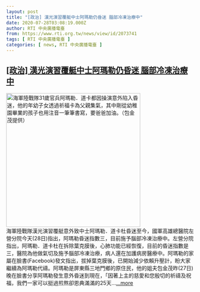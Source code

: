 ```yaml
---
layout: post
title: "[政治] 漢光演習覆艇中士阿瑪勒仍昏迷 腦部冷凍治療中"
date: 2020-07-28T03:08:19.000Z
author: RTI 中央廣播電臺
from: https://www.rti.org.tw/news/view/id/2073741
tags: [ RTI 中央廣播電臺 ]
categories: [ news, RTI 中央廣播電臺 ]
---
```

<!--1595905699000-->
[[政治] 漢光演習覆艇中士阿瑪勒仍昏迷 腦部冷凍治療中](https://www.rti.org.tw/news/view/id/2073741)
------

<div>
<img src="https://static.rti.org.tw/assets/thumbnails/2020/07/04/20200704000113M.jpg" width="360" alt="海軍陸戰隊31歲官兵阿瑪勒．道卡都因操演意外陷入昏迷，他的年幼子女透過祈福卡為父親集氣，其中剛從幼稚園畢業的孩子也用注音一筆筆書寫，要爸爸加油。（包金茂提供）" title="海軍陸戰隊31歲官兵阿瑪勒．道卡都因操演意外陷入昏迷，他的年幼子女透過祈福卡為父親集氣，其中剛從幼稚園畢業的孩子也用注音一筆筆書寫，要爸爸加油。（包金茂提供）"><br>海軍陸戰隊漢光演習覆艇意外致中士阿瑪勒．道卡杜昏迷至今，國軍高雄總醫院左營分院今天(28日)指出，阿瑪勒昏迷指數三，目前施予腦部冷凍治療中。左營分院指出，阿瑪勒．道卡杜在拆除葉克膜後，心肺功能已經恢復，目前的昏迷指數是三，醫院為他做氣切及施予腦部冷凍治療，病人還在加護病房醫療中。阿瑪勒的家屬在臉書(Facebook)發文指出，拔掉葉克膜後，已開始減少依賴升壓計，盼大家繼續為阿瑪勒代禱。阿瑪勒是屏東縣三地門鄉的原住民，他的姐夫包金茂昨(27日)晚在臉書分享阿瑪勒發生意外昏迷到現在，「因著上主的慈愛和您殷切的祈禱及祝福，我們一家可以挺過煎熬卻恩典滿滿的25天...<a target="_blank" href="https://www.rti.org.tw/news/view/id/2073741">...more</a>
</div>
